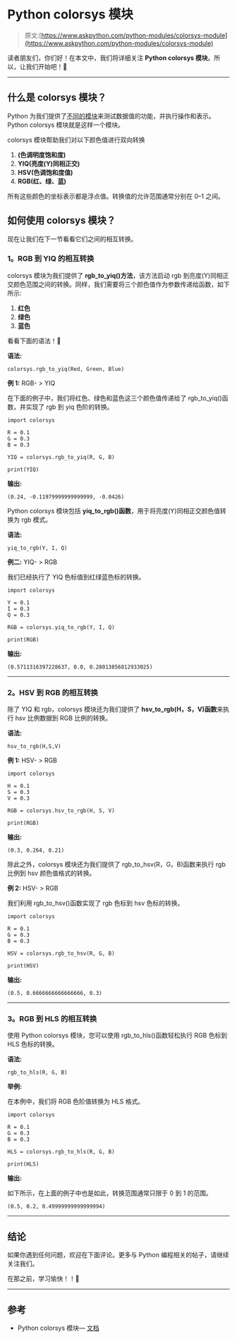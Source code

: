 # Python colorsys 模块

> 原文:[https://www.askpython.com/python-modules/colorsys-module](https://www.askpython.com/python-modules/colorsys-module)

读者朋友们，你们好！在本文中，我们将详细关注 **Python colorsys 模块**。所以，让我们开始吧！🙂

* * *

## 什么是 colorsys 模块？

Python 为我们提供了[不同的模块](https://www.askpython.com/python-modules/python-modules)来测试数据值的功能，并执行操作和表示。Python colorsys 模块就是这样一个模块。

colorsys 模块帮助我们对以下颜色值进行双向转换

1.  **(色调明度饱和度)**
2.  **YIQ(亮度(Y)同相正交)**
3.  **HSV(色调饱和度值)**
4.  **RGB(红、绿、蓝)**

所有这些颜色的坐标表示都是浮点值。转换值的允许范围通常分别在 0–1 之间。

## 如何使用 colorsys 模块？

现在让我们在下一节看看它们之间的相互转换。

### 1。RGB 到 YIQ 的相互转换

colorsys 模块为我们提供了 **rgb_to_yiq()方法**，该方法启动 rgb 到亮度(Y)同相正交颜色范围之间的转换。同样，我们需要将三个颜色值作为参数传递给函数，如下所示:

1.  **红色**
2.  **绿色**
3.  **蓝色**

看看下面的语法！🙂

**语法:**

```
colorsys.rgb_to_yiq(Red, Green, Blue)

```

**例 1:** RGB- > YIQ

在下面的例子中，我们将红色、绿色和蓝色这三个颜色值传递给了 rgb_to_yiq()函数，并实现了 rgb 到 yiq 色阶的转换。

```
import colorsys 

R = 0.1
G = 0.3
B = 0.3

YIQ = colorsys.rgb_to_yiq(R, G, B) 

print(YIQ) 

```

**输出:**

```
(0.24, -0.11979999999999999, -0.0426)

```

Python colorsys 模块包括 **yiq_to_rgb()函数**，用于将亮度(Y)同相正交颜色值转换为 rgb 模式。

**语法:**

```
yiq_to_rgb(Y, I, Q) 

```

**例二:** YIQ- > RGB

我们已经执行了 YIQ 色标值到红绿蓝色标的转换。

```
import colorsys 

Y = 0.1
I = 0.3
Q = 0.3

RGB = colorsys.yiq_to_rgb(Y, I, Q) 

print(RGB) 

```

**输出:**

```
(0.5711316397228637, 0.0, 0.28013856812933025)

```

* * *

### 2。HSV 到 RGB 的相互转换

除了 YIQ 和 rgb，colorsys 模块还为我们提供了 **hsv_to_rgb(H，S，V)函数**来执行 hsv 比例数据到 RGB 比例的转换。

**语法:**

```
hsv_to_rgb(H,S,V)

```

**例 1:** HSV- > RGB

```
import colorsys 

H = 0.1
S = 0.3
V = 0.3

RGB = colorsys.hsv_to_rgb(H, S, V) 

print(RGB) 

```

**输出:**

```
(0.3, 0.264, 0.21)

```

除此之外，colorsys 模块还为我们提供了 rgb_to_hsv(R，G，B)函数来执行 rgb 比例到 hsv 颜色值格式的转换。

**例 2:** HSV- > RGB

我们利用 rgb_to_hsv()函数实现了 rgb 色标到 hsv 色标的转换。

```
import colorsys 

R = 0.1
G = 0.3
B = 0.3

HSV = colorsys.rgb_to_hsv(R, G, B) 

print(HSV) 

```

**输出:**

```
(0.5, 0.6666666666666666, 0.3)

```

* * *

### 3。RGB 到 HLS 的相互转换

使用 Python colorsys 模块，您可以使用 rgb_to_hls()函数轻松执行 RGB 色标到 HLS 色标的转换。

**语法:**

```
rgb_to_hls(R, G, B)

```

**举例:**

在本例中，我们将 RGB 色阶值转换为 HLS 格式。

```
import colorsys 

R = 0.1
G = 0.3
B = 0.3

HLS = colorsys.rgb_to_hls(R, G, B) 

print(HLS) 

```

**输出:**

如下所示，在上面的例子中也是如此，转换范围通常只限于 0 到 1 的范围。

```
(0.5, 0.2, 0.49999999999999994)

```

* * *

## 结论

如果你遇到任何问题，欢迎在下面评论。更多与 Python 编程相关的帖子，请继续关注我们。

在那之前，学习愉快！！🙂

* * *

## 参考

*   Python colorsys 模块— [文档](https://docs.python.org/3/library/colorsys.html)